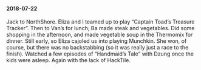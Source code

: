 #### 2018-07-22

Jack to NorthShore. Eliza and I teamed up to play “Captain Toad’s Treasure Tracker”. Then to Van’s for lunch; Ba made steak and vegetables. Did some shopping in the afternoon, and made vegetable soup in the Thermomix for dinner. Still early, so Eliza cajoled us into playing Munchkin. She won, of course, but there was no backstabbing (so it was really just a race to the finish). Watched a few episodes of “Handmaid’s Tale” with Dzung once the kids were asleep. Again with the lack of HackTile.